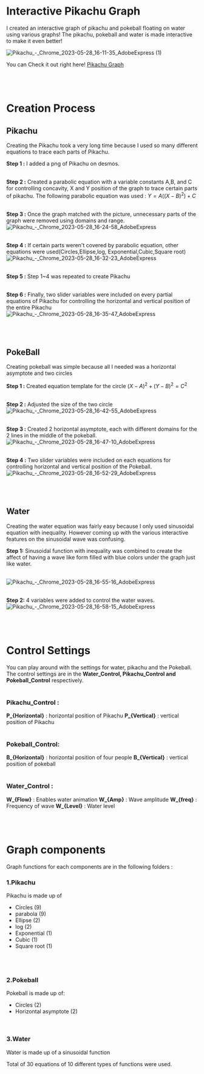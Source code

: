 Interactive Pikachu Graph
=============

I created an interactive graph of pikachu and pokeball floating on water using various graphs!
The pikachu, pokeball and water is made interactive to make it even better!



![Pikachu_-_Chrome_2023-05-28_16-11-35_AdobeExpress (1)](https://github.com/juho-creator/Graphing-Pikachu/assets/72856990/df81b209-0bf5-4404-8255-aa2323151de5)


You can Check it out right here! [Pikachu Graph](https://www.desmos.com/calculator/v8mpye0wof)
<br />
<br />
<br />
<br />

# Creation Process 

## Pikachu
Creating the Pikachu took a very long time because I used so many different equations to trace each parts of Pikachu.
<br />

**Step 1 :** I added a png of Pikachu on desmos. 
<br />
<br />


**Step 2 :** Created a parabolic equation with a variable constants A,B, and C for controlling concavity, X and Y 
position of the graph to trace certain parts of pikachu. The following parabolic equation was used : $Y = A((X - B)^2) + C$
<br />
<br />


**Step 3 :** Once the graph matched with the picture, unnecessary parts of the graph were removed using domains and range.<br />
![Pikachu_-_Chrome_2023-05-28_16-24-58_AdobeExpress](https://github.com/juho-creator/Graphing-Pikachu/assets/72856990/88e56472-a879-4144-8cb2-e50f300d62f0)
<br />
<br />


**Step 4 :**  If certain parts weren't covered by parabolic equation, other equations were used(Circles,Ellipse,log, Exponential,Cubic,Square root)<br />
![Pikachu_-_Chrome_2023-05-28_16-32-23_AdobeExpress](https://github.com/juho-creator/Graphing-Pikachu/assets/72856990/848dce22-e0b1-4037-8e9f-9bb35d6382d9)
<br />
<br />


**Step 5 :** Step 1~4 was repeated to create Pikachu
<br />
<br />

**Step 6 :** Finally, two slider variables were included on every partial equations of Pikachu for controlling the horizontal and vertical position of the entire Pikachu<br />
![Pikachu_-_Chrome_2023-05-28_16-35-47_AdobeExpress](https://github.com/juho-creator/Graphing-Pikachu/assets/72856990/f740967f-7dd2-4423-91c6-f995e49a12b5)
<br />
<br />
<br />
<br />

## PokeBall
Creating pokeball was simple because all I needed was a horizontal asymptote and two circles 
<br />

**Step 1 :** Created equation template for the circle $(X-A)^2+(Y-B)^2=C^2$
<br />
<br />

**Step 2 :**  Adjusted the size of the two circle<br />
![Pikachu_-_Chrome_2023-05-28_16-42-55_AdobeExpress](https://github.com/juho-creator/Graphing-Pikachu/assets/72856990/beb67fe5-adab-4f77-96ee-f9a7a85dfbb5)
<br />
<br />


**Step 3 :** Created 2 horizontal asymptote, each with different domains for the 2 lines in the middle of the pokeball.<br />
![Pikachu_-_Chrome_2023-05-28_16-47-10_AdobeExpress](https://github.com/juho-creator/Graphing-Pikachu/assets/72856990/762c90a4-571c-4e8f-b0fa-2b941eb5b2a0)
<br />
<br />

**Step 4 :** Two slider variables were included on each equations for controlling horizontal and vertical position of the Pokeball.<br />
![Pikachu_-_Chrome_2023-05-28_16-52-29_AdobeExpress](https://github.com/juho-creator/Graphing-Pikachu/assets/72856990/cbe51756-feb1-4c6c-8cad-c2208d755d21)
<br />
<br />
<br />
<br />

## Water 
Creating the water equation was fairly easy because I only used sinusoidal equation with inequality. However coming up with the various interactive features on the sinusoidal wave was confusing. 

**Step 1:** Sinusoidal function with inequality was combined to create the affect of having a wave like form filled with blue colors under the graph just like water.
<br />
<br />


![Pikachu_-_Chrome_2023-05-28_16-55-16_AdobeExpress](https://github.com/juho-creator/Graphing-Pikachu/assets/72856990/cc93cff3-219d-404b-b094-5d4abb404dfa)
<br />
<br />


**Step 2:** 4 variables were added to control the water waves.<br />
![Pikachu_-_Chrome_2023-05-28_16-58-15_AdobeExpress](https://github.com/juho-creator/Graphing-Pikachu/assets/72856990/b03b495f-4305-4717-ab9a-d8a5ae29f076)
<br />
<br />
<br />
<br />



# Control Settings
You can play around with the settings for water, pikachu and the Pokeball. 
The control settings are in the **Water_Control, Pikachu_Control and Pokeball_Control** respectively.
<br />
<br />


### Pikachu_Control :
**P_{Horizontal}** : horizontal position of Pikachu
**P_{Vertical}** : vertical position of Pikachu
<br />
<br />


### Pokeball_Control: 
**B_{Horizontal}** : horizontal position of four people
**B_{Vertical}** : vertical position of pokeball
<br />
<br />


### Water_Control :
**W_{Flow}** : Enables water animation
**W_{Amp}** : Wave amplitude
**W_{freq}** : Frequency of wave 
**W_{Level}** : Water level
<br />
<br />
<br />
<br />

# Graph components
Graph functions for each components are in the following folders :

### 1.Pikachu
Pikachu is made up of 
* Circles (9)
* parabola (9)
* Ellipse (2)
* log (2)
* Exponential (1)
* Cubic (1)
* Square root (1)  
<br />
<br />

### 2.Pokeball
Pokeball is made up of: 
* Circles (2)
* Horizontal asymptote (2)
<br />

### 3.Water
Water is made up of a sinusoidal function

Total of 30 equations of 10 different types of functions were used. 

